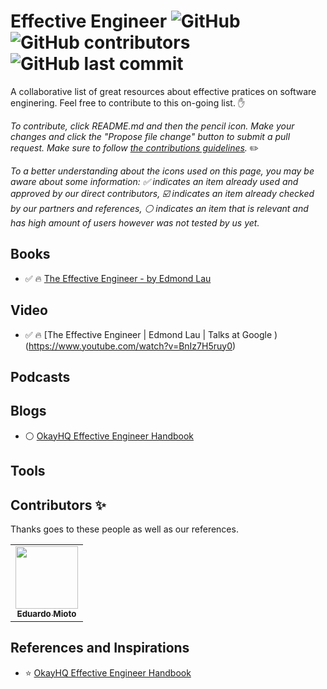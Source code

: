 # Effective Engineer  ![GitHub](https://img.shields.io/github/license/eduardomioto/effective-engineer?style=flat-square) ![GitHub contributors](https://img.shields.io/github/contributors/eduardomioto/effective-engineer?color=%232E8DCD&style=flat-square) ![GitHub last commit](https://img.shields.io/github/last-commit/eduardomioto/effective-engineer?style=flat-square)

A collaborative list of great resources about effective pratices on software enginering. Feel free to contribute to this on-going list. :hand:

*To contribute, click README.md and then the pencil icon. Make your changes and click the "Propose file change" button to submit a pull request. Make sure to follow [the contributions guidelines](CONTRIBUTING.md).* :pencil2:

*To a better understanding about the icons used on this page, you may be aware about some information: :white_check_mark: indicates an item already used and approved by our direct contributors, :ballot_box_with_check: indicates an item already checked by our partners and references, :white_circle: indicates an item that is relevant and has high amount of users however was not tested by us yet.* 

## Books
- :white_check_mark: :fire: [The Effective Engineer - by Edmond Lau](https://www.amazon.com/Effective-Engineer-Engineering-Disproportionate-Meaningful/dp/0996128107)

## Video
- :white_check_mark: :fire: [The Effective Engineer | Edmond Lau | Talks at Google )(https://www.youtube.com/watch?v=BnIz7H5ruy0)

## Podcasts

## Blogs
- :white_circle: [OkayHQ Effective Engineer Handbook](https://www.okayhq.com/handbook/)


## Tools


## Contributors ✨

Thanks goes to these people as well as our references.

<!-- ALL-CONTRIBUTORS-LIST:START - Do not remove or modify this section -->
<!-- prettier-ignore-start -->
<!-- markdownlint-disable -->
<table>
  <tr>
    <td align="center">
      <a href="https://eduardomioto.com"><img src="https://avatars.githubusercontent.com/eduardomioto" width="100px;" alt=""/>
      <br />
      <sub><b>Eduardo Mioto</b></sub></a>
      <br />
    </td>
 </tr>
</table>
<!-- markdownlint-enable -->
<!-- prettier-ignore-end -->
<!-- ALL-CONTRIBUTORS-LIST:END -->

## References and Inspirations 
- :star: [OkayHQ Effective Engineer Handbook](https://github.com/OkayHQ/ee-handbook/blob/main/content/en/resources.md)
